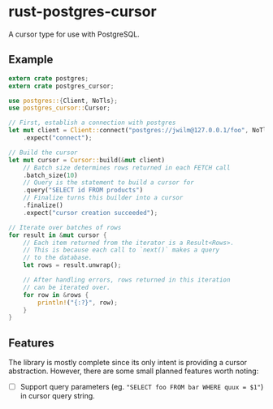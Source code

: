 rust-postgres-cursor
====================

A cursor type for use with PostgreSQL.

## Example

```rust
extern crate postgres;
extern crate postgres_cursor;

use postgres::{Client, NoTls};
use postgres_cursor::Cursor;

// First, establish a connection with postgres
let mut client = Client::connect("postgres://jwilm@127.0.0.1/foo", NoTls)
    .expect("connect");

// Build the cursor
let mut cursor = Cursor::build(&mut client)
    // Batch size determines rows returned in each FETCH call
    .batch_size(10)
    // Query is the statement to build a cursor for
    .query("SELECT id FROM products")
    // Finalize turns this builder into a cursor
    .finalize()
    .expect("cursor creation succeeded");

// Iterate over batches of rows
for result in &mut cursor {
    // Each item returned from the iterator is a Result<Rows>.
    // This is because each call to `next()` makes a query
    // to the database.
    let rows = result.unwrap();

    // After handling errors, rows returned in this iteration
    // can be iterated over.
    for row in &rows {
        println!("{:?}", row);
    }
}
```

## Features

The library is mostly complete since its only intent is providing a cursor
abstraction. However, there are some small planned features worth noting:

- [ ] Support query parameters (eg. `"SELECT foo FROM bar WHERE quux = $1"`) in
      cursor query string.
